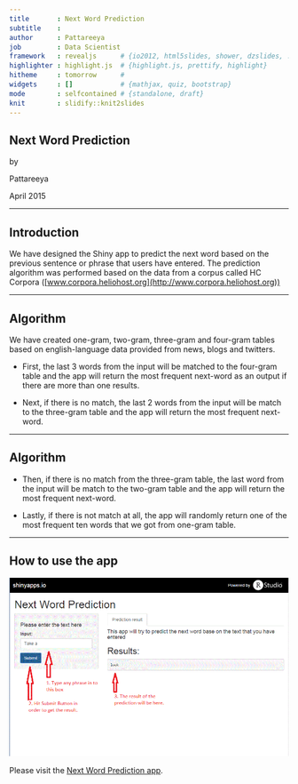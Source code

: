```yaml
---
title       : Next Word Prediction 
subtitle    : 
author      : Pattareeya
job         : Data Scientist
framework   : revealjs      # {io2012, html5slides, shower, dzslides, ...}
highlighter : highlight.js  # {highlight.js, prettify, highlight}
hitheme     : tomorrow      # 
widgets     : []            # {mathjax, quiz, bootstrap}
mode        : selfcontained # {standalone, draft}
knit        : slidify::knit2slides
---
```

## Next Word Prediction

by

Pattareeya

April 2015

---
## Introduction


We have designed the Shiny app to predict the next word based on the previous sentence or phrase that users have entered. The prediction algorithm was performed based on the data from a corpus called HC Corpora ([www.corpora.heliohost.org](http://www.corpora.heliohost.org))


---
## Algorithm

We have created one-gram, two-gram, three-gram and four-gram tables based on english-language data provided from news, blogs and twitters.

- First, the last 3 words from the input will be matched to the four-gram table and the app will return the most frequent next-word as an output if there are more than one results.

- Next, if there is no match, the last 2 words from the input will be match to the three-gram table and the app will return the most frequent next-word.

---
## Algorithm

- Then, if there is no match from the three-gram table, the last word from the input will be match to the two-gram table and the app will return the most frequent next-word.

- Lastly, if there is not match at all, the app will randomly return one of the most frequent ten words that we got from one-gram table.


---

## How to use the app 

![Next Word Prediction](predictapp.jpg)

Please visit the [Next Word Prediction app](https://pattareeya.shinyapps.io/project/).



